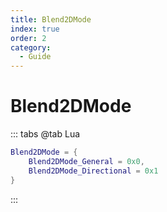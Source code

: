 ```yaml
---
title: Blend2DMode
index: true
order: 2
category:
  - Guide
---
```


# Blend2DMode
::: tabs
@tab Lua
```lua
Blend2DMode = {
    Blend2DMode_General = 0x0,
    Blend2DMode_Directional = 0x1
}
```
:::